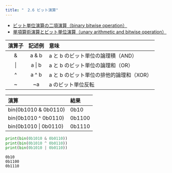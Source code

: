 ```yaml
---
title: "　2.6 ビット演算"
---
```


* [ビット単位演算の二項演算（binary bitwise operation）](https://docs.python.org/ja/3/reference/expressions.html#binary-bitwise-operations)
* [単項算術演算とビット単位演算（unary arithmetic and bitwise operation）](https://docs.python.org/ja/3/reference/expressions.html#unary-arithmetic-and-bitwise-operations)

|演算子|記述例|意味|
|:-:|:-:|:--|
|&|a & b|a と b のビット単位の論理積（AND）|
|&#x7C;|a &#x7C; b|a と b のビット単位の論理和（OR）|
|^|a ^ b|a と b のビット単位の排他的論理和（XOR）|
|~|~a|a のビット単位反転|

|演算|結果|
|:--|:--|
|bin(0b1010 & 0b0110)|0b10|
|bin(0b1010 ^ 0b0110)|0b1100|
|bin(0b1010 &#x7C; 0b0110)|0b1110|

```python:サンプルコード：sample_204.py
print(bin(0b1010 & 0b0110))
print(bin(0b1010 ^ 0b0110))
print(bin(0b1010 | 0b0110))
```

```text:実行結果
0b10
0b1100
0b1110
```